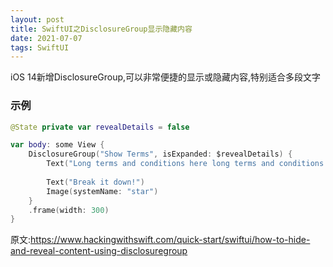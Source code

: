 ```yaml
---
layout: post
title: SwiftUI之DisclosureGroup显示隐藏内容
date: 2021-07-07
tags: SwiftUI
---
```


iOS 14新增DisclosureGroup,可以非常便捷的显示或隐藏内容,特别适合多段文字
### 示例
```swift
@State private var revealDetails = false

var body: some View {
    DisclosureGroup("Show Terms", isExpanded: $revealDetails) {
        Text("Long terms and conditions here long terms and conditions here long terms and conditions here long terms and conditions here long terms and conditions here long terms and conditions here.")
        
        Text("Break it down!")
        Image(systemName: "star")
    }
    .frame(width: 300)
}
```

原文:https://www.hackingwithswift.com/quick-start/swiftui/how-to-hide-and-reveal-content-using-disclosuregroup
